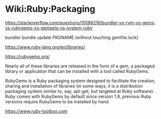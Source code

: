 # Wiki:Ruby:Packaging

https://stackoverflow.com/questions/15586216/bundler-vs-rvm-vs-gems-vs-rubygems-vs-gemsets-vs-system-ruby


bundler
bundle update PKGNAME (without touching gemfile.lock)


https://www.ruby-lang.org/en/libraries/

https://rubygems.org/

Nearly all of these libraries are released in the form of a gem, a packaged library or application that can be installed with a tool called RubyGems.

RubyGems is a Ruby packaging system designed to facilitate the creation, sharing and installation of libraries (in some ways, it is a distribution packaging system similar to, say, apt-get, but targeted at Ruby software). Ruby comes with RubyGems by default since version 1.9, previous Ruby versions require RubyGems to be installed by hand.


https://www.ruby-toolbox.com

